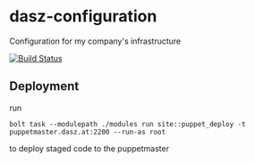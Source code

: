 dasz-configuration
==================

Configuration for my company's infrastructure

[![Build Status](https://travis-ci.org/DavidS/dasz-configuration.png?branch=master)](https://travis-ci.org/DavidS/dasz-configuration)

Deployment
----------

run 

```
bolt task --modulepath ./modules run site::puppet_deploy -t puppetmaster.dasz.at:2200 --run-as root
```

to deploy staged code to the puppetmaster
